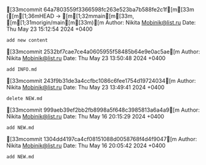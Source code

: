 [33mcommit 64a7803559f3366598fc263e523ba7b588fe2c1f[m[33m ([m[1;36mHEAD -> [m[1;32mmain[m[33m, [m[1;31morigin/main[m[33m)[m
Author: Nikita <Mobinik@list.ru>
Date:   Thu May 23 15:12:54 2024 +0400

    add new content

[33mcommit 2532bf7cae7ce4a0605955f58485b64e9e0ac5ae[m
Author: Nikita <Mobinik@list.ru>
Date:   Thu May 23 13:50:48 2024 +0400

    add INFO.md

[33mcommit 243f9b31de3a4ccfbc1086c6fee1754d19724034[m
Author: Nikita <Mobinik@list.ru>
Date:   Thu May 23 13:49:41 2024 +0400

    delete NEW.md

[33mcommit 999aeb39ef2bb2fb8998a5f648c3985813a6a4a9[m
Author: Nikita <Mobinik@list.ru>
Date:   Thu May 16 20:15:29 2024 +0400

    add NEW.md

[33mcommit 1304dd4197ca4cf08151088d0058768f4d4f9047[m
Author: Nikita <Mobinik@list.ru>
Date:   Thu May 16 20:05:42 2024 +0400

    add NEW.md
